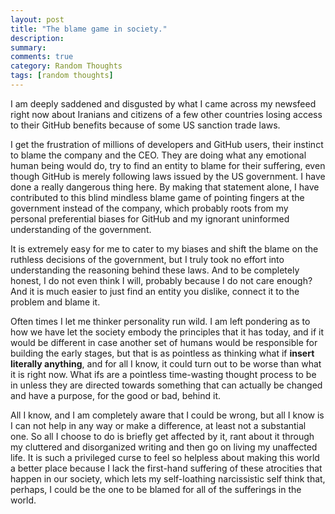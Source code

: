 ```yaml
---
layout: post
title: "The blame game in society."
description:
summary:
comments: true
category: Random Thoughts
tags: [random thoughts]
---
```


I am deeply saddened and disgusted by what I came across my newsfeed right now about Iranians and citizens of a few other countries losing access to their GitHub benefits because of some US sanction trade laws.

I get the frustration of millions of developers and GitHub users, their instinct to blame the company and the CEO. They are doing what any emotional human being would do, try to find an entity to blame for their suffering, even though GitHub is merely following laws issued by the US government. I have done a really dangerous thing here. By making that statement alone, I have contributed to this blind mindless blame game of pointing fingers at the government instead of the company, which probably roots from my personal preferential biases for GitHub and my ignorant uninformed understanding of the government.

It is extremely easy for me to cater to my biases and shift the blame on the ruthless decisions of the government, but I truly took no effort into understanding the reasoning behind these laws. And to be completely honest, I do not even think I will, probably because I do not care enough? And it is much easier to just find an entity you dislike, connect it to the problem and blame it.

Often times I let me thinker personality run wild. I am left pondering as to how we have let the society embody the principles that it has today, and if it would be different in case another set of humans would be responsible for building the early stages, but that is as pointless as thinking what if **insert literally anything**, and for all I know, it could turn out to be worse than what it is right now. What ifs are a pointless time-wasting thought process to be in unless they are directed towards something that can actually be changed and have a purpose, for the good or bad, behind it.

All I know, and I am completely aware that I could be wrong, but all I know is I can not help in any way or make a difference, at least not a substantial one. So all I choose to do is briefly get affected by it, rant about it through my cluttered and disorganized writing and then go on living my unaffected life. It is such a privileged curse to feel so helpless about making this world a better place because I lack the first-hand suffering of these atrocities that happen in our society, which lets my self-loathing narcissistic self think that, perhaps, I could be the one to be blamed for all of the sufferings in the world.
